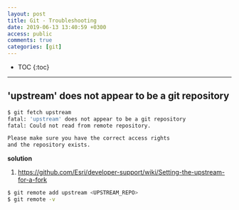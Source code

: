 ```yaml
---
layout: post
title: Git - Troubleshooting
date: 2019-06-13 13:40:59 +0300
access: public
comments: true
categories: [git]
---
```


<!-- more -->

* TOC
{:toc}
<hr>

'upstream' does not appear to be a git repository
-------------------------------------------------

```sh
$ git fetch upstream
fatal: 'upstream' does not appear to be a git repository
fatal: Could not read from remote repository.

Please make sure you have the correct access rights
and the repository exists.
```

**solution**

1. <https://github.com/Esri/developer-support/wiki/Setting-the-upstream-for-a-fork>

```sh
$ git remote add upstream <UPSTREAM_REPO>
$ git remote -v
```
